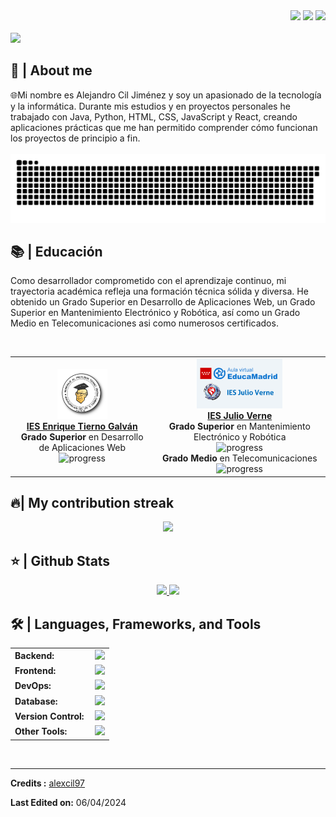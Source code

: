<div align="right">
<a style="text-decoration: none" target="_blank"href="[https://github.com/codediaz](https://github.com/alexcil97)">
<img src="https://visitor-badge.laobi.icu/badge?page_id=codediaz.codediaz&left_color=gray&right_color=blue&left_text=Coders%20visitors">
</a>
<a style="text-decoration: none" target="_blank" href="[https://twitter.com/codediazsergio](https://x.com/AlexCjdev)" >
<img width="60"src="https://img.shields.io/twitter/follow/chipro?label=Follow&style=social">
</a>
<a style="text-decoration: none" target="_blank" href="www.linkedin.com/in/alex-cil-jim/" >
<img width="70"src="https://img.shields.io/badge/-Connect-blue?style=flat&logo=Linkedin&logoColor=white">
</a>
</div>

<br>

<img src="https://readme-typing-svg.herokuapp.com/?font=Roboto&weight=900&size=40=true&vCenter=true&width=500&height=70&duration=4000&color=B3B3B3&lines=Hi+There!+👋;+I'm+Alex+Cil!;" />

<h2>📖 | About me</h2> 
🌐Mi nombre es Alejandro Cil Jiménez y soy un apasionado de la tecnología y la informática.
Durante mis estudios y en proyectos personales he trabajado con Java, Python, HTML, CSS, JavaScript y React, creando aplicaciones prácticas que me han permitido comprender cómo funcionan los proyectos de principio a fin.

<div align="center">
  <br>
  <img alt="snake eating my contributions" src="https://raw.githubusercontent.com/codediaz/codediaz/output/github-contribution-grid-snake.svg" />
  <br/>
</div>

<h2>📚 | Educación</h2>
<p>
Como desarrollador comprometido con el aprendizaje continuo, mi trayectoria académica refleja una formación técnica sólida y diversa. 
He obtenido un Grado Superior en Desarrollo de Aplicaciones Web, un Grado Superior en Mantenimiento Electrónico y Robótica, 
así como un Grado Medio en Telecomunicaciones asi como numerosos certificados.
</p><br>
<div align="center">
  <table style="margin-left: auto; margin-right: auto;">
    <tr>
      <td align="center">
        <img src="images/icono-profesor-tierno-sombra.png" height="80" alt="IES Enrique Tierno Galván"/><br>
        <a href="https://site.educa.madrid.org/ies.tiernogalvan.madrid/" target="_blank">
          <strong>IES Enrique Tierno Galván</strong>
        </a><br>
        <strong>Grado Superior</strong> en Desarrollo de Aplicaciones Web<br>
        <img src="https://img.shields.io/badge/DAW-100%25-brightgreen" alt="progress"/>
      </td>
      <td align="center">
        <img src="images/aulavirtual-1-1024x596.png" height="80" alt="IES Julio Verne"/><br>
        <a href="https://site.educa.madrid.org/ies.julioverne.leganes/" target="_blank">
          <strong>IES Julio Verne</strong>
        </a><br>
        <strong>Grado Superior</strong> en Mantenimiento Electrónico y Robótica<br>
        <img src="https://img.shields.io/badge/Robótica-100%25-blue" alt="progress"/><br>
        <strong>Grado Medio</strong> en Telecomunicaciones<br>
        <img src="https://img.shields.io/badge/Telecom-100%25-orange" alt="progress"/>
      </td>
    </tr>
  </table>
</div>

<h2>🔥| My contribution streak</h2>
<p align="center">
  <a href="https://streak-stats.demolab.com/?user=alexcil97">
  <img src="https://github-readme-streak-stats.herokuapp.com/?user=alexcil97#version3"/>
  </a>
</p>


<h2>⭐ | Github Stats </h2>

<div align="center">
<a href="https://github.com/alexcil97">
<img height="180em" src="https://github-readme-stats.vercel.app/api?username=alexcil97&show_icons=true&theme=default&include_all_commits=true&count_private=true"/>
<img height="180em" src="https://github-readme-stats.vercel.app/api/top-langs/?username=alexcil97&layout=compact&langs_count=7&theme=default"/></a>
</div>

<h2>🛠️ | Languages, Frameworks, and Tools </h2>
<table>
    <tr>
        <td style="font-weight: bold; padding-right: 10px; vertical-align: center; border: none;">Backend:</td>
        <td><img height="40" src="https://skillicons.dev/icons?i=nodejs,python,java,php,net"/></td>
    </tr>
    <tr>
        <td style="font-weight: bold; padding-right: 10px; vertical-align: center;">Frontend:</td>
        <td><img height="40" src="https://skillicons.dev/icons?i=react,nextjs,bootstrap,html,css,js,ts,angular,vue"/></td>
    </tr>
    <tr>
        <td style="font-weight: bold; padding-right: 10px; vertical-align: center; border: none;">DevOps:</td>
        <td><img height="40" src="https://skillicons.dev/icons?i=docker,githubactions,gcp,aws,azure"/></td>
    </tr>
    <tr>
        <td style="font-weight: bold; padding-right: 10px; vertical-align: center; border: none;">Database:</td>
        <td><img height="40" src="https://skillicons.dev/icons?i=mysql,postgresql,mongodb"/></td>
    </tr>
    <tr>
        <td style="font-weight: bold; padding-right: 10px; vertical-align: center; border: none;">Version Control:</td>
        <td><img height="40" src="https://skillicons.dev/icons?i=github,git"/></td>
    </tr>
    <tr>
        <td style="font-weight: bold; padding-right: 10px; vertical-align: center; border: none;">Other Tools:</td>
        <td><img height="40" src="https://skillicons.dev/icons?i=linux,powershell,sublime,wordpress"/></td>
    </tr>
</table>
<br>

------
**Credits :** [alexcil97](https://github.com/alexcil97)

**Last Edited on:** 06/04/2024
